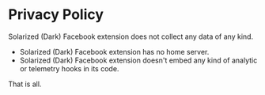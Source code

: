 # Privacy Policy
Solarized (Dark) Facebook extension does not collect any data of any kind.

 * Solarized (Dark) Facebook extension has no home server.
 * Solarized (Dark) Facebook extension doesn't embed any kind of analytic or telemetry hooks in its code.
 
 That is all.